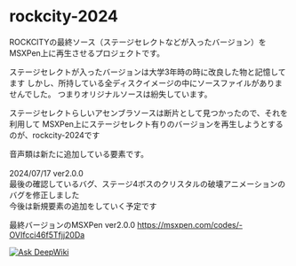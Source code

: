 # rockcity-2024
ROCKCITYの最終ソース（ステージセレクトなどが入ったバージョン）をMSXPen上に再生させるプロジェクトです。

ステージセレクトが入ったバージョンは大学3年時の時に改良した物と記憶してます
しかし、所持している全ディスクイメージの中にソースファイルがありませんでした。
つまりオリジナルソースは紛失しています。

ステージセレクトらしいアセンブラソースは断片として見つかったので、それを利用して
MSXPen上にステージセレクト有りのバージョンを再生しようとするのが、rockcity-2024です

音声類は新たに追加している要素です。<BR><BR>
2024/07/17 ver2.0.0 <BR>最後の確認しているバグ、ステージ4ボスのクリスタルの破壊アニメーションのバグを修正しました<BR>
今後は新規要素の追加をしていく予定です

最終バージョンのMSXPen ver2.0.0
https://msxpen.com/codes/-OVIfcci46f5Tfjj20Da

<a href="https://deepwiki.com/msx2rockcity/rockcity-2024"><img src="https://deepwiki.com/badge.svg" alt="Ask DeepWiki"></a>
